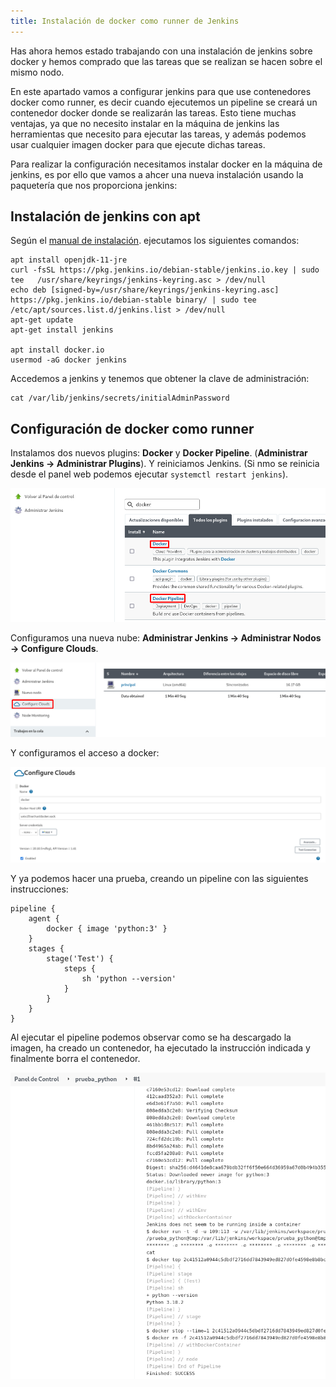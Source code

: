 ```yaml
---
title: Instalación de docker como runner de Jenkins
---
```


Has ahora hemos estado trabajando con una instalación de jenkins sobre docker y hemos comprado que las tareas que se realizan se hacen sobre el mismo nodo.

En este apartado vamos a configurar jenkins para que use contenedores docker como runner, es decir cuando ejecutemos un pipeline se creará un contenedor docker donde se realizarán las tareas. Esto tiene muchas ventajas, ya que no necesito instalar en la máquina de jenkins las herramientas que necesito para ejecutar las tareas, y además podemos usar cualquier imagen docker para que ejecute dichas tareas.

Para realizar la configuración necesitamos instalar docker en la máquina de jenkins, es por ello que vamos a ahcer una nueva instalación usando la paquetería que nos proporciona jenkins:

## Instalación de jenkins con apt

Según el [manual de instalación](https://www.jenkins.io/doc/book/installing/linux/#debianubuntu). ejecutamos los siguientes comandos:

```
apt install openjdk-11-jre
curl -fsSL https://pkg.jenkins.io/debian-stable/jenkins.io.key | sudo tee   /usr/share/keyrings/jenkins-keyring.asc > /dev/null
echo deb [signed-by=/usr/share/keyrings/jenkins-keyring.asc]   https://pkg.jenkins.io/debian-stable binary/ | sudo tee   /etc/apt/sources.list.d/jenkins.list > /dev/null
apt-get update
apt-get install jenkins

apt install docker.io
usermod -aG docker jenkins
```

Accedemos a jenkins y tenemos que obtener la clave de administración:

```
cat /var/lib/jenkins/secrets/initialAdminPassword
```

## Configuración de docker como runner

Instalamos dos nuevos plugins: **Docker** y **Docker Pipeline**. (**Administrar Jenkins -> Administrar Plugins**). Y reiniciamos Jenkins. (Si nmo se reinicia desde el panel web podemos ejecutar `systemctl restart jenkins`).

![docker](img/docker0.png)

Configuramos una nueva nube: **Administrar Jenkins -> Administrar Nodos -> Configure Clouds**.

![docker](img/docker1.png)

Y configuramos el acceso a docker:

![docker](img/docker2.png)

Y ya podemos hacer una prueba, creando un pipeline con las siguientes instrucciones:

```
pipeline {
    agent {
        docker { image 'python:3' }
    }
    stages {
        stage('Test') {
            steps {
                sh 'python --version'
            }
        }
    }
}
```

Al ejecutar el pipeline podemos observar como se ha descargado la imagen, ha creado un contenedor, ha ejecutado la instrucción indicada y finalmente borra el contenedor.

![docker](img/docker3.png)